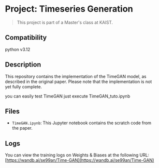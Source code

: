 # Project: Timeseries Generation
> This project is part of a Master's class at KAIST.

## Compatibility
python v3.12

## Description
This repository contains the implementation of the TimeGAN model, as described in the original paper. Please note that the implementation is not yet fully complete.

you can easily test TimeGAN just execute TimeGAN_tuto.ipynb

## Files
- `TimeGAN.ipynb`: This Jupyter notebook contains the scratch code from the paper.

## Logs
You can view the training logs on Weights & Biases at the following URL:
[https://wandb.ai/se99an/Time-GAN](https://wandb.ai/se99an/Time-GAN)

